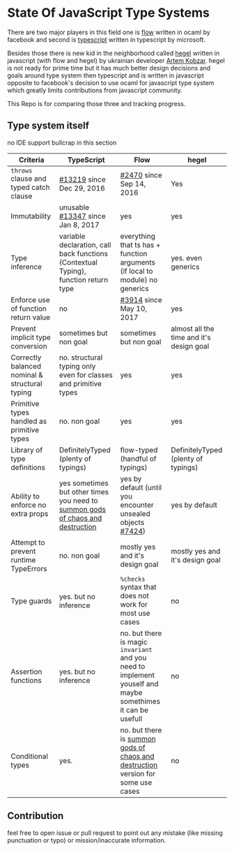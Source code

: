 # State Of JavaScript Type Systems

There are two major players in this field one is [flow](https://github.com/facebook/flow) written in ocaml by facebook and second is [typescript](https://github.com/microsoft/typescript) written in typescript by microsoft.

Besides those there is new kid in the neighborhood called [hegel](https://github.com/JSMonk/hegel) written in javascript (with flow and hegel) by ukrainian developer [Artem Kobzar](https://github.com/jsMonk). hegel is not ready for prime time but it has much better design decisions and goals around type system then typescript and is written in javascript opposite to facebook's decision to use ocaml for javascript type system which greatly limits contributions from javascript community.

This Repo is for comparing those three and tracking progress.

## Type system itself

no IDE support bullcrap in this section

|                    Criteria                    |                                                           TypeScript                                                           |                                                               Flow                                                               |                  hegel                   |
|------------------------------------------------|--------------------------------------------------------------------------------------------------------------------------------|----------------------------------------------------------------------------------------------------------------------------------|------------------------------------------|
| `throws` clause and typed catch clause         | [#13219](https://github.com/microsoft/TypeScript/issues/13219) since Dec 29, 2016                                              | [#2470](https://github.com/facebook/flow/issues/2470) since Sep 14, 2016                                                         | Yes                                      |
| Immutability                                   | unusable [#13347](https://github.com/microsoft/TypeScript/issues/13347) since Jan 8, 2017                                      | yes                                                                                                                              | yes                                      |
| Type inference                                 | variable declaration, call back functions (Contextual Typing), function return type                                            | everything that ts has + function arguments (if local to module) no generics                                                     | yes. even generics                       |
| Enforce use of function return value           | no                                                                                                                             | [#3914](https://github.com/facebook/flow/issues/3914) since May 10, 2017                                                         | yes                                      |
| Prevent implicit type conversion               | sometimes but non goal                                                                                                         | sometimes but non goal                                                                                                           | almost all the time and it's design goal |
| Correctly balanced nominal & structural typing | no. structural typing only even for classes and primitive types                                                                | yes                                                                                                                              | yes                                      |
| Primitive types handled as primitive types     | no. non goal                                                                                                                   | yes                                                                                                                              | yes                                      |
| Library of type definitions                    | DefinitelyTyped (plenty of typings)                                                                                            | flow-typed (handful of typings)                                                                                                  | DefinitelyTyped (plenty of typings)      |
| Ability to enforce no extra props              | yes sometimes but other times you need to [summon gods of chaos and destruction](https://stackoverflow.com/questions/54775790) | yes by default (until you encounter unsealed objects [#7424](https://github.com/facebook/flow/issues/7424))                      | yes by default                           |
| Attempt to prevent runtime TypeErrors          | no. non goal                                                                                                                   | mostly yes and it's design goal                                                                                                  | mostly yes and it's design goal          |
| Type guards                                    | yes. but no inference                                                                                                          | `%checks` syntax that does not work for most use cases                                                                           | no                                       |
| Assertion functions                            | yes. but no inference                                                                                                          | no. but there is magic `invariant` and you need to implement youself and maybe somethimes it can be usefull                      | no                                       |
| Conditional types                              | yes.                                                                                                                           | no. but there is [summon gods of chaos and destruction](https://github.com/facebook/flow/issues/6055) version for some use cases | no                                       |


## Contribution

feel free to open issue or pull request to point out any mistake (like missing punctuation or typo) or mission/inaccurate information.
